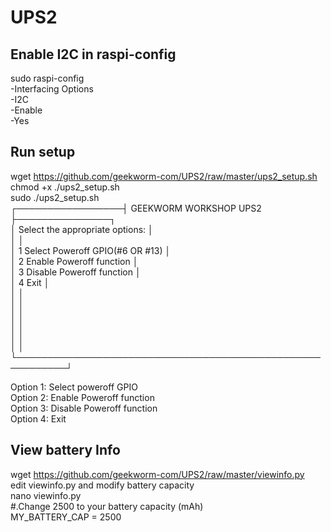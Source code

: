 # UPS2

## Enable I2C in raspi-config
sudo raspi-config  
-Interfacing Options  
-I2C  
-Enable  
-Yes  

## Run setup  
wget https://github.com/geekworm-com/UPS2/raw/master/ups2_setup.sh  
chmod +x ./ups2_setup.sh  
sudo ./ups2_setup.sh  
             ┌─────────────────┤ GEEKWORM WORKSHOP UPS2 ├───────────────┐  
             │ Select the appropriate options:                          │  
             │                                                          │  
             │                1 Select Poweroff GPIO(#6 OR #13)         │  
             │                2 Enable Poweroff function                │  
             │                3 Disable Poweroff function               │  
             │                4 Exit                                    │  
             │                                                          │  
             │                                                          │  
             │                                                          │  
             │                                                          │  
             │                          <Ok>                            │  
             │                                                          │  
             └──────────────────────────────────────────────────────────┘  
  
Option 1: Select poweroff GPIO  
Option 2: Enable Poweroff function  
Option 3: Disable Poweroff function  
Option 4: Exit  
  
## View battery Info  
wget https://github.com/geekworm-com/UPS2/raw/master/viewinfo.py  
edit viewinfo.py and modify battery capacity  
nano viewinfo.py  
#.Change 2500 to your battery capacity (mAh)  
MY_BATTERY_CAP = 2500  
